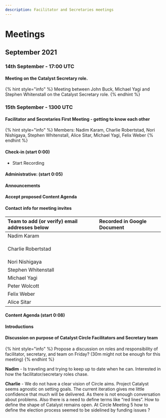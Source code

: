 ```yaml
---
description: Facilitator and Secretaries meetings
---
```


# Meetings

## September 2021

### 14th September - 17:00 UTC

#### Meeting on the Catalyst Secretary role.

{% hint style="info" %}
Meeting between John Buck, Michael Yagi and Stephen Whitenstall on the Catalyst Secretary role.
{% endhint %}

### 15th September - 1300 UTC

#### Facilitator and Secretaries First Meeting - getting to know each other 

{% hint style="info" %}
Members:  Nadim Karam, Charlie Robertstad, Nori Nishigaya, Stephen Whitenstall, Alice Sitar, Michael Yagi, Felix Weber
{% endhint %}

#### **Check-in \(start 0:00\)**

* Start Recording

#### **Administrative: \(start 0:05\)**

#### Announcements

#### Accept proposed Content Agenda

#### Contact info for meeting invites

<table>
  <thead>
    <tr>
      <th style="text-align:left">Team to add (or verify) email addresses below</th>
      <th style="text-align:left">Recorded in Google Document</th>
    </tr>
  </thead>
  <tbody>
    <tr>
      <td style="text-align:left">Nadim Karam</td>
      <td style="text-align:left"></td>
    </tr>
    <tr>
      <td style="text-align:left">
        <p></p>
        <p>Charlie Robertstad</p>
      </td>
      <td style="text-align:left"></td>
    </tr>
    <tr>
      <td style="text-align:left">Nori Nishigaya</td>
      <td style="text-align:left"></td>
    </tr>
    <tr>
      <td style="text-align:left">Stephen Whitenstall</td>
      <td style="text-align:left"></td>
    </tr>
    <tr>
      <td style="text-align:left">Michael Yagi</td>
      <td style="text-align:left"></td>
    </tr>
    <tr>
      <td style="text-align:left">Peter Wolcott</td>
      <td style="text-align:left"></td>
    </tr>
    <tr>
      <td style="text-align:left">Felix Weber</td>
      <td style="text-align:left"></td>
    </tr>
    <tr>
      <td style="text-align:left">Alice Sitar</td>
      <td style="text-align:left"></td>
    </tr>
  </tbody>
</table>

#### **Content Agenda \(start 0:08\)**

#### Introductions

#### Discussion on purpose of Catalyst Circle Facilitators and Secretary team

{% hint style="info" %}
Propose a discussion on roles and responsibility of facilitator, secretary, and team on Friday? \(30m might not be enough for this meeting\)
{% endhint %}

**Nadim** - Is traveling and trying to keep up to date when he can. Interested in how the facilitator/secretary roles chase.

**Charlie**  - We do not have a clear vision of Circle aims. Project Catalyst seems agnostic on setting goals. The current iteration gives me little confidence that much will be delivered. As there is not enough conversation about problems. Also there is a need to define terms like “red lines”. How to define the shape of Catalyst remains open. At Circle Meeting 5 how to define the election process seemed to be sidelined by funding issues ?



